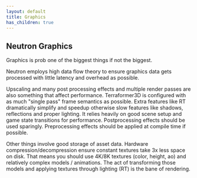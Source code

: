 ```yaml
---
layout: default
title: Graphics
has_children: true
---
```


## Neutron Graphics

Graphics is prob one of the biggest things if not the biggest.

Neutron employs high data flow theory to ensure graphics data gets processed with little latency and overhead as possible.

Upscaling and many post processing effects and multiple render passes are also something that affect performance. Terraformer3D is configured with as much "single pass" frame semantics as possible. Extra features like RT dramatically simplify and speedup otherwise slow features like shadows, reflections and proper lighting. It relies heavily on good scene setup and game state transitions for performance. Postprocessing effects should be used sparingly. Preprocessing effects should be applied at compile time if possible.

Other things involve good storage of asset data. Hardware compression/decompression ensure constant textures take 3x less space on disk. That means you should use 4K/8K textures (color, height, ao) and relatively complex models / animations. The act of transforming those models and applying textures through lighting (RT) is the bane of rendering.
